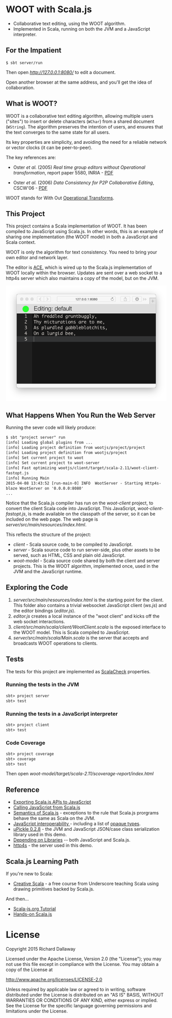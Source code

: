 # WOOT with Scala.js

* Collaborative text editing, using the WOOT algorithm.
* Implemented in Scala, running on both the JVM and a JavaScript interpreter.

## For the Impatient

    $ sbt server/run

Then open _http://127.0.0.1:8080/_ to edit a document.

Open another browser at the same address, and you'll get the idea of collaboration.

## What is WOOT?

WOOT is a collaborative text editing algorithm, allowing multiple users ("sites") to insert or delete characters (`WChar`) from a shared document (`WString`). The algorithm preserves the intention of users, and ensures that the text converges to the same state for all users.

Its key properties are simplicity, and avoiding the need for a reliable network or vector clocks (it can be peer-to-peer).

The key references are:

* Oster _et al._ (2005) _Real time group editors without Operational transformation_, report paper 5580, INRIA - [PDF](http://www.loria.fr/~oster/pmwiki/pub/papers/OsterRR05a.pdf)

* Oster _et al._ (2006) _Data Consistency for P2P Collaborative Editing_, CSCW'06 - [PDF](http://hal.archives-ouvertes.fr/docs/00/10/85/23/PDF/OsterCSCW06.pdf)

WOOT stands for With Out [Operational Transforms](https://en.wikipedia.org/wiki/Operational_transform).


## This Project

This project contains a Scala implementation of WOOT. It has been compiled to JavaScript using Scala.js.
In other words, this is an example of sharing one implementation (the WOOT model) in both a JavaScript and Scala context.

WOOT is only the algorithm for text consistency.
You need to bring your own editor and network layer.

The editor is [ACE](http://ace.c9.io/), which is wired up to the
Scala.js implementation of WOOT locally within the browser.
Updates are sent over a web socket to a http4s server which also maintains a copy of the model, but on the JVM.

![Screen Shot of Editor being Used](docs/poem.png)

## What Happens When You Run the Web Server

Running the sever code will likely produce:

```
$ sbt "project server" run
[info] Loading global plugins from ...
[info] Loading project definition from wootjs/project/project
[info] Loading project definition from wootjs/project
[info] Set current project to woot
[info] Set current project to woot-server
[info] Fast optimizing wootjs/client/target/scala-2.11/woot-client-fastopt.js
[info] Running Main
2015-04-08 13:43:52 [run-main-0] INFO  WootServer - Starting Http4s-blaze WootServer on '0.0.0.0:8080'
...
```

Notice that the Scala.js compiler has run on the _woot-client_ project, to convert the client Scala code into JavaScript.  This JavaScript, _woot-client-fastopt.js_, is made available on the classpath of the server, so it can be included on the web page.  The web page is _server/src/main/resources/index.html_.

This reflects the structure of the project:

* _client_ - Scala source code, to be compiled to JavaScript.
* _server_ - Scala source code to run server-side, plus other assets to be served, such as HTML, CSS and plain old JavaScript.
* _woot-model_ - Scala source code shared by both the client and server projects. This is the WOOT algorithm, implemented once, used in the JVM and the JavaScript runtime.


## Exploring the Code

1. _server/src/main/resources/index.html_ is the starting point for the client. This folder also contains a trivial websocket JavaScript client (_ws.js_) and the editor bindings (_editor.js_).
2. _editor.js_ creates a local instance of the "woot client" and kicks off the web socket interactions.
3. _client/src/main/scala/client/WootClient.scala_ is the exposed interface to the WOOT model.  This is Scala compiled to JavaScript.
4.  _server/src/main/scala/Main.scala_ is the server that accepts and broadcasts WOOT operations to clients.


## Tests

The tests for this project are implemented as [ScalaCheck](http://www.scalacheck.org/) properties.

### Running the tests in the JVM

    sbt> project server
    sbt> test

### Running the tests in a JavaScript interpreter

    sbt> project client
    sbt> test

### Code Coverage

    sbt> project coverage
    sbt> coverage
    sbt> test

Then open _woot-model/target/scala-2.11/scoverage-report/index.html_

## Reference

* [Exporting Scala.js APIs to JavaScript](http://www.scala-js.org/doc/export-to-javascript.html)
* [Calling JavaScript from Scala.js](http://www.scala-js.org/doc/calling-javascript.html)
* [Semantics of Scala.js](http://www.scala-js.org/doc/semantics.html) - exceptions to the rule that Scala.js prorgrams behave the same as Scala on the JVM.
* [JavaScript interoperability ](http://www.scala-js.org/doc/js-interoperability.html) - including a list of [opaque types](http://stackoverflow.com/questions/27821841/working-with-opaque-types-char-and-long).
* [µPickle 0.2.8](http://lihaoyi.github.io/upickle/) - the JVM and JavaScript JSON/case class serialization library used in this demo.
* [Depending on Libraries](http://www.scala-js.org/doc/sbt/depending.html) -- both JavaScript and Scala.js.
* [http4s](http://http4s.org/) - the server used in this demo.

## Scala.js Learning Path

If you're new to Scala:

* [Creative Scala](http://underscore.io/training/courses/creative-scala/) - a free course from Underscore teaching Scala using drawing primitives backed by Scala.js.

And then...

* [Scala-js.org Tutorial](http://www.scala-js.org/doc/tutorial.html)
* [Hands-on Scala.js](http://lihaoyi.github.io/hands-on-scala-js/#Hands-onScala.js)


# License

Copyright 2015 Richard Dallaway

Licensed under the Apache License, Version 2.0 (the "License");
you may not use this file except in compliance with the License.
You may obtain a copy of the License at

http://www.apache.org/licenses/LICENSE-2.0

Unless required by applicable law or agreed to in writing, software
distributed under the License is distributed on an "AS IS" BASIS,
WITHOUT WARRANTIES OR CONDITIONS OF ANY KIND, either express or implied.
See the License for the specific language governing permissions and
limitations under the License.
